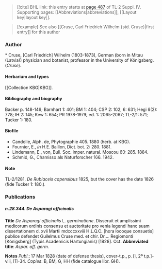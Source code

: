 > [!cite] BHL link: this entry starts at [page 487](https://www.biodiversitylibrary.org/item/103860#page/497/mode/1up) of TL-2 Suppl. IV.
> Supporting pages: [[Abbreviations|abbreviations]], [[Layout key|layout key]].

> [!example] See also [[Cruse, Carl Friedrich Wilhelm {std. Cruse}|first entry]] for this author

### Author

\* Cruse, \[Carl Friedrich\] Wilhelm (1803-1873), German (born in Mitau (Latvia)) physician and botanist, professor in the University of Königsberg. (*Cruse*).

#### Herbarium and types

[[Collection KBG|KBG]].

#### Bibliography and biography

Backer p. 148-149; Barnhart 1: 401; BM 1: 404; CSP 2: 102, 6: 631; Hegi 6(2): 778; IH 2: 145; Kew 1: 654; PR 1978-1979, ed. 1: 2065-2067; TL-2/1: 571; Tucker 1: 180.

#### Biofile

- Candolle, Alph. de, Phytographie 405. 1880 (herb. at KBG).
- Fournier, E., *in* H.E. Baillon, Dict. bot. 2: 280. 1881.
- Lindemann, E., von, Bull. Soc. imper. natural. Moscou 60: 285. 1884.
- Schmid, G., Chamisso als Naturforscher 166. 1942.

#### Note

TL-2/1281, *De Rubiaceis capensibus* 1825, but the cover has the date 1826 (fide Tucker 1: 180.).

### Publications

##### n.28.344. De Asparagi officinalis

**Title**
*De Asparagi officinalis* L. *germinatione*. Disseruit et amplissimi medicorum ordinis consensu et auctoritate pro venia legendi hanc suam dissertationem d. xvii Martii mdcccxxviii H.L.Q.C. \[hora locoque consuetis\] publice defendet Guilelmus Cruse med. et chir. Dr.... Regiomonti \[Königsberg\] (Typis Academicis Hartungianis) \[1828\]. Oct.
**Abbreviated title**: *Aspar. off. germ.*

**Notes**
*Publ*.: 17 Mar 1828 (date of defense thesis), cover-t.p., p. \[i, 2º t.p.\]-viii, \[1\]-34. *Copies*: B, BM, G, HH (fide catalogue libr. GH).

